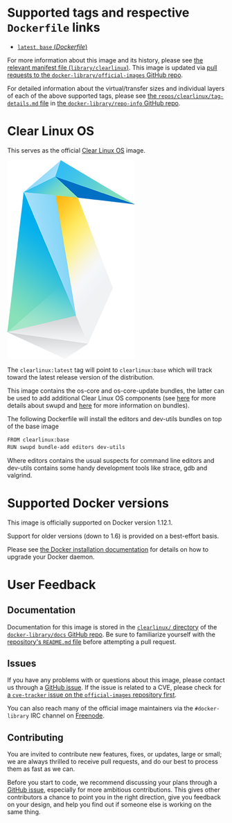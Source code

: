 # Supported tags and respective `Dockerfile` links

-	[`latest`, `base` (*Dockerfile*)](https://github.com/clearlinux/docker-brew-clearlinux/blob/f6a54bbf4b1b63f0549b81ba092828ce699f3878/Dockerfile)

For more information about this image and its history, please see [the relevant manifest file (`library/clearlinux`)](https://github.com/docker-library/official-images/blob/master/library/clearlinux). This image is updated via [pull requests to the `docker-library/official-images` GitHub repo](https://github.com/docker-library/official-images/pulls?q=label%3Alibrary%2Fclearlinux).

For detailed information about the virtual/transfer sizes and individual layers of each of the above supported tags, please see [the `repos/clearlinux/tag-details.md` file](https://github.com/docker-library/repo-info/blob/master/repos/clearlinux/tag-details.md) in [the `docker-library/repo-info` GitHub repo](https://github.com/docker-library/repo-info).

# Clear Linux OS

This serves as the official [Clear Linux OS](https://clearlinux.org) image.

![logo](https://raw.githubusercontent.com/docker-library/docs/dbe1941be63c87cc691b59d50f830f9dd7d69df9/clearlinux/logo.png)

The `clearlinux:latest` tag will point to `clearlinux:base` which will track toward the latest release version of the distribution.

This image contains the os-core and os-core-update bundles, the latter can be used to add additional Clear Linux OS components (see [here](https://clearlinux.org/documentation/swupdate_about_sw_update.html) for more details about swupd and [here](https://clearlinux.org/documentation/bundles_overview.html) for more information on bundles).

The following Dockerfile will install the editors and dev-utils bundles on top of the base image

```sh
FROM clearlinux:base
RUN swupd bundle-add editors dev-utils
```

Where editors contains the usual suspects for command line editors and dev-utils contains some handy development tools like strace, gdb and valgrind.

# Supported Docker versions

This image is officially supported on Docker version 1.12.1.

Support for older versions (down to 1.6) is provided on a best-effort basis.

Please see [the Docker installation documentation](https://docs.docker.com/installation/) for details on how to upgrade your Docker daemon.

# User Feedback

## Documentation

Documentation for this image is stored in the [`clearlinux/` directory](https://github.com/docker-library/docs/tree/master/clearlinux) of the [`docker-library/docs` GitHub repo](https://github.com/docker-library/docs). Be sure to familiarize yourself with the [repository's `README.md` file](https://github.com/docker-library/docs/blob/master/README.md) before attempting a pull request.

## Issues

If you have any problems with or questions about this image, please contact us through a [GitHub issue](https://github.com/clearlinux/docker-brew-clearlinux/issues). If the issue is related to a CVE, please check for [a `cve-tracker` issue on the `official-images` repository first](https://github.com/docker-library/official-images/issues?q=label%3Acve-tracker).

You can also reach many of the official image maintainers via the `#docker-library` IRC channel on [Freenode](https://freenode.net).

## Contributing

You are invited to contribute new features, fixes, or updates, large or small; we are always thrilled to receive pull requests, and do our best to process them as fast as we can.

Before you start to code, we recommend discussing your plans through a [GitHub issue](https://github.com/clearlinux/docker-brew-clearlinux/issues), especially for more ambitious contributions. This gives other contributors a chance to point you in the right direction, give you feedback on your design, and help you find out if someone else is working on the same thing.
